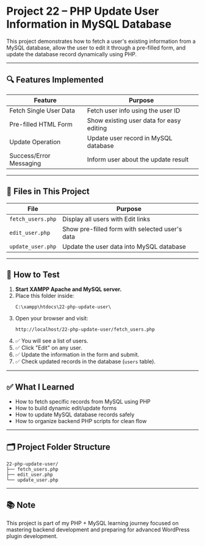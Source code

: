 # Project 22 – PHP Update User Information in MySQL Database

This project demonstrates how to fetch a user's existing information from a MySQL database, allow the user to edit it through a pre-filled form, and update the database record dynamically using PHP.

---

## 🔍 Features Implemented

| Feature | Purpose |
|---------|---------|
| Fetch Single User Data | Fetch user info using the user ID |
| Pre-filled HTML Form | Show existing user data for easy editing |
| Update Operation | Update user record in MySQL database |
| Success/Error Messaging | Inform user about the update result |

---

## 📁 Files in This Project

| File | Purpose |
|------|---------|
| `fetch_users.php` | Display all users with Edit links |
| `edit_user.php` | Show pre-filled form with selected user's data |
| `update_user.php` | Update the user data into MySQL database |

---

## 🧪 How to Test

1. **Start XAMPP Apache and MySQL server.**
2. Place this folder inside:
   ```
   C:\xampp\htdocs\22-php-update-user\
   ```
3. Open your browser and visit:
   ```
   http://localhost/22-php-update-user/fetch_users.php
   ```
4. ✅ You will see a list of users.
5. ✅ Click "Edit" on any user.
6. ✅ Update the information in the form and submit.
7. ✅ Check updated records in the database (`users` table).

---

## ✅ What I Learned

- How to fetch specific records from MySQL using PHP
- How to build dynamic edit/update forms
- How to update MySQL database records safely
- How to organize backend PHP scripts for clean flow

---

## 🗂 Project Folder Structure

```
22-php-update-user/
├── fetch_users.php
├── edit_user.php
└── update_user.php
```

---

## 📚 Note

This project is part of my PHP + MySQL learning journey focused on mastering backend development and preparing for advanced WordPress plugin development.
